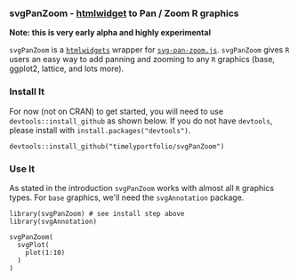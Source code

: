 ### svgPanZoom - [htmlwidget](http://htmlwidgets.org) to Pan / Zoom R graphics

**Note:  this is very early alpha and highly experimental**

`svgPanZoom` is a [`htmlwidgets`](http://htmlwidgets.org) wrapper for [`svg-pan-zoom.js`](https://github.com/ariutta/svg-pan-zoom).  `svgPanZoom` gives `R` users an easy way to add panning and zooming to any `R` graphics (base, ggplot2, lattice, and lots more).

### Install It
For now (not on CRAN) to get started, you will need to use `devtools::install_github` as shown below.  If you do not have `devtools`, please install with `install.packages("devtools")`.

```
devtools::install_github("timelyportfolio/svgPanZoom")
```

### Use It
As stated in the introduction `svgPanZoom` works with almost all `R` graphics types.  For `base` graphics, we'll need the `svgAnnotation` package.

```
library(svgPanZoom) # see install step above
library(svgAnnotation)

svgPanZoom(
  svgPlot(
    plot(1:10)
  )
)
```
